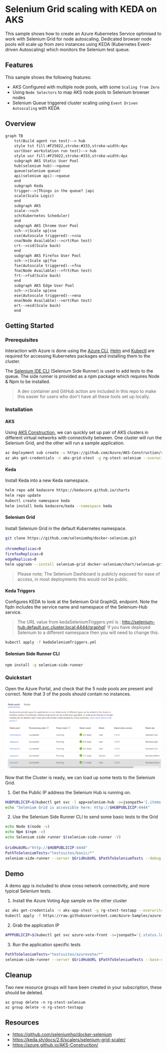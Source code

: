 # Selenium Grid scaling with KEDA on AKS

This sample shows how to create an Azure Kubernetes Service optimised to work with Selenium Grid for node autoscaling.
Dedicated browser node pools will scale up from zero instances using KEDA (Kubernetes Event-driven Autoscaling) which monitors the Selenium test queue.

## Features

This sample shows the following features:

* AKS Configured with multiple node pools, with some `Scaling from Zero`
* Using `Node Selectors` to map AKS node pools to Selenium browser nodes
* Selenium Queue triggered cluster scaling using `Event Driven Autoscaling` with KEDA

## Overview

```mermaid
graph TB
    tst(Build agent run test)--> hub
    style tst fill:#F25022,stroke:#333,stroke-width:4px
    usr(User workstation run test)--> hub
    style usr fill:#F25022,stroke:#333,stroke-width:4px
    subgraph AKS Static User Pool
    hub(selenium hub)-->queue
    queue(selenium queue)
    api(selenium api)-->queue
    end
    subgraph Keda
    trigger-->|Things in the queue? |api
    scale(Scale Logic)
    end
    subgraph AKS
    scale-->sch
    sch(Kubernetes Scheduler)
    end
    subgraph AKS Chrome User Pool
    sch-->|Scale up|cse
    cse(Autoscale triggered)-->cna
    cna(Node Available)-->crt(Run test)
    crt-->csd(Scale back)
    end
    subgraph AKS Firefox User Pool
    sch-->|Scale up|fse
    fse(Autoscale triggered)-->fna
    fna(Node Available)-->frt(Run test)
    frt-->fsd(Scale back)
    end
    subgraph AKS Edge User Pool
    sch-->|Scale up|ese
    ese(Autoscale triggered)-->ena
    ena(Node Available)-->ert(Run test)
    ert-->esd(Scale back)
    end
```

## Getting Started

### Prerequisites

Interaction with Azure is done using the [Azure CLI](https://docs.microsoft.com/cli/azure/), [Helm](https://helm.sh/docs/intro/install/) and [Kubectl](https://kubernetes.io/docs/tasks/tools/#kubectl) are required for accessing Kubernetes packages and installing them to the cluster.

The [Selenium IDE CLI](https://www.selenium.dev/selenium-ide/docs/en/introduction/command-line-runner) (Selenium Side Runner) is used to add tests to the queue. The side runner is provided as a npm package which requires Node & Npm to be installed.

> A dev container and GitHub action are included in this repo to make this easier for users who don't have all these tools set up locally.

### Installation

#### AKS

Using [AKS Construction](https://github.com/Azure/Aks-Construction), we can quickly set up pair of AKS clusters in different virtual networks with connectivity between.
One cluster will run the Selenium Grid, and the other will run a sample application.

```bash
az deployment sub create -u https://github.com/Azure/AKS-Construction/releases/download/0.6.2/sample-peeredvnet-main.json -l WestEurope -p adminPrincipleId=$(az ad signed-in-user show --query objectId --out tsv)
az aks get-credentials -n aks-grid-stest -g rg-stest-selenium --overwrite-existing
```

#### Keda

Install Keda into a new Keda namespace.

```bash
helm repo add kedacore https://kedacore.github.io/charts
helm repo update
kubectl create namespace keda
helm install keda kedacore/keda --namespace keda
```

#### Selenium Grid

Install Selenium Grid in the default Kubernetes namespace.

```bash
git clone https://github.com/seleniumhq/docker-selenium.git

chromeReplicas=0
firefoxReplicas=0
edgeReplicas=0
helm upgrade --install selenium-grid docker-selenium/chart/selenium-grid/. --set hub.serviceType=LoadBalancer,chromeNode.replicas=$chromeReplicas,firefoxNode.replicas=$firefoxReplicas,edgeNode.replicas=$edgeReplicas,chromeNode.nodeSelector.selbrowser=chromepool,firefoxNode.nodeSelector.selbrowser=firefoxpool,edgeNode.nodeSelector.selbrowser=edgepool
```

> Please note; The Selenium Dashboard is publicly exposed for ease of access, in most deployments this would not be public.

#### Keda Triggers

Configures KEDA to look at the Selenium Grid GraphQL endpoint. Note the fqdn includes the service name and namespace of the Selenium-Hub service.

> The URL value from kedaSeleniumTriggers.yml is : http://selenium-hub.default.svc.cluster.local:4444/graphql' If you have deployed Selenium to a different namespace then you will need to change this.

```bash
kubectl apply -f kedaSeleniumTriggers.yml
```

#### Selenium Side Runner CLI

```bash
npm install -g selenium-side-runner
```

### Quickstart

Open the Azure Portal, and check that the 5 node pools are present and correct. Note that 3 of the pools should contain no instances.

![AKS Node Pools](docassets/AKSNodePools.png)

Now that the Cluster is ready, we can load up some tests to the Selenium Grid.

1. Get the Public IP address the Selenium Hub is running on.

```bash
HUBPUBLICIP=$(kubectl get svc -l app=selenium-hub -o=jsonpath='{.items[0].status.loadBalancer.ingress[0].ip}')
echo "Selenium Grid is accessible here: http://$HUBPUBLICIP:4444"
```

2. Use the Selenium Side Runner CLI to send some basic tests to the Grid

```bash
echo Node $(node -v)
echo Npm $(npm -v)
echo Selenium side runner $(selenium-side-runner -V)

GridHubURL="http://$HUBPUBLICIP:4444"
PathToSeleniumTests="testsuites/basic/*"
selenium-side-runner --server $GridHubURL $PathToSeleniumTests --debug
```

## Demo

A demo app is included to show cross network connectivity, and more typical Selenium tests.

1. Install the Azure Voting App sample on the other cluster

```bash
az aks get-credentials -n aks-app-stest -g rg-stest-testapp --overwrite-existing
kubectl apply -f https://raw.githubusercontent.com/Azure-Samples/azure-voting-app-redis/master/azure-vote-all-in-one-redis.yaml
```

2. Grab the application IP

```bash
APPPUBLICIP=$(kubectl get svc azure-vote-front -o=jsonpath='{.status.loadBalancer.ingress[0].ip}')
```

3. Run the application specific tests

```bash
PathToSeleniumTests="testsuites/azurevote/*"
selenium-side-runner --server $GridHubURL $PathToSeleniumTests --base-url http://$APPPUBLICIP --debug
```

## Cleanup

Two new resource groups will have been created in your subscription, these should be deleted.

```azurecli
az group delete -n rg-stest-selenium
az group delete -n rg-stest-testapp
```

## Resources

- https://github.com/seleniumhq/docker-selenium
- https://keda.sh/docs/2.6/scalers/selenium-grid-scaler/
- https://azure.github.io/AKS-Construction/
